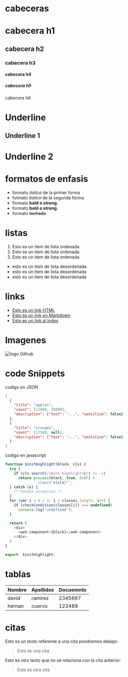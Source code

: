 # cabeceras

# cabecera h1
## cabecera h2
### cabecera h3
#### cabecera h4
##### cabecera h5
###### cabecera h6

# Underline

Underline 1
----------------

Underline 2
===============

# formatos de enfasis 

- formato *italica* de la primer forma
- fotmato _italica_ de la segunda forma
- formato **bold o strong**.
- formato __bold o strong__.
- formato ~~tachado~~.

# listas

1. Esto es un item de lista ordenada
2. Esto es un item de lista ordenada
3. Esto es un item de lista ordenada
- esto es un item de lista desordenada
- esto es un item de lista desordenada
- esto es un item de lista desordenada

# links

- <a href="http://www.google.com">Esto es un link HTML</a>
- [Esto es un link en Markdown](http://www.google.com)
- [Esto es un link al index](index.html)

# Imagenes

![logo Github](https://image.flaticon.com/icons/png/512/37/37318.png)

# code Snippets
codigo en JSON
```JSON
[
  {
    "title": "apples",
    "count": [12000, 20000],
    "description": {"text": "...", "sensitive": false}
  },
  {
    "title": "oranges",
    "count": [17500, null],
    "description": {"text": "...", "sensitive": false}
  }
]
```
codigo en javascript
```javascript
function $initHighlight(block, cls) {
  try {
    if (cls.search(/\bno\-highlight\b/) != -1)
      return process(block, true, 0x0F) +
             ` class="${cls}"`;
  } catch (e) {
    /* handle exception */
  }
  for (var i = 0 / 2; i < classes.length; i++) {
    if (checkCondition(classes[i]) === undefined)
      console.log('undefined');
  }

  return (
    <div>
      <web-component>{block}</web-component>
    </div>
  )
}

export  $initHighlight;
```

# tablas

| Nombre | Apellidos | Docuemnto |
|--------|-----------|-----------|
|david | ramirez | 2345667 |
|hernan | cuervo | 123489 |


# citas

Esto es un texto referente a una cita pondremos debajo:
>Esto es una cita

Esto es otro texto que no se relaciona con la cita anterior:
>Esto es otra cita




